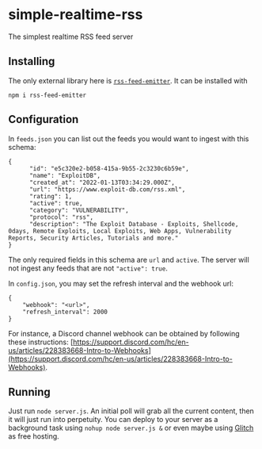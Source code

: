 # simple-realtime-rss
The simplest realtime RSS feed server


## Installing
The only external library here is [`rss-feed-emitter`](https://www.npmjs.com/package/rss-feed-emitter). It can be installed with
```
npm i rss-feed-emitter
```

## Configuration
In `feeds.json` you can list out the feeds you would want to ingest with this schema:
```
{
      "id": "e5c320e2-b058-415a-9b55-2c3230c6b59e",
      "name": "ExploitDB",
      "created_at": "2022-01-13T03:34:29.000Z",
      "url": "https://www.exploit-db.com/rss.xml",
      "rating": 1,
      "active": true,
      "category": "VULNERABILITY",
      "protocol": "rss",
      "description": "The Exploit Database - Exploits, Shellcode, 0days, Remote Exploits, Local Exploits, Web Apps, Vulnerability Reports, Security Articles, Tutorials and more."
}
```
The only required fields in this schema are `url` and `active`. The server will not ingest any feeds that are not `"active": true`.

In `config.json`, you may set the refresh interval and the webhook url:
```
{
    "webhook": "<url>",
    "refresh_interval": 2000
}
```

For instance, a Discord channel webhook can be obtained by following these instructions: [https://support.discord.com/hc/en-us/articles/228383668-Intro-to-Webhooks](https://support.discord.com/hc/en-us/articles/228383668-Intro-to-Webhooks).

## Running
Just run `node server.js`. An initial poll will grab all the current content, then it will just run into perpetuity. You can deploy to your server as a background task using `nohup node server.js &` or even maybe using [Glitch](https://glitch.com) as free hosting.
